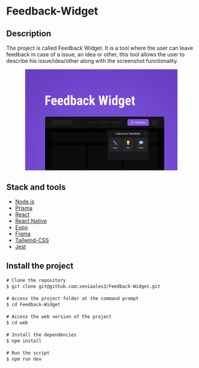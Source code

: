 # Feedback-Widget

## Description
The project is called Feedback Widget. It is a tool where the user can leave feedback in case of a issue, an idea or other, this tool allows the user to describe his issue/idea/other along with the screenshot functionality. 


<p align="center">
<img width='80%' height='80%' src="./assets/img/layout.png" alt="Next Level Week feedback Logo"/></p>


## Stack and tools
* [Node.js](https://nodejs.org/en/)
* [Prisma](https://www.prisma.io/)
* [React](https://reactjs.org/)
* [React Native](https://reactnative.dev/)
* [Expo](https://expo.dev/)
* [Figma](https://www.figma.com/)
* [Tailwind-CSS](https://tailwindcss.com/)
* [Jest](https://jestjs.io/fr/)

## Install the project 

```
# Clone the repository
$ git clone git@github.com:xeniaalex3/Feedback-Widget.git

# Access the project folder at the command prompt
$ cd Feedback-Widget

# Access the web version of the project 
$ cd web

# Install the dependencies
$ npm install

# Run the script 
$ npm run dev 

```
